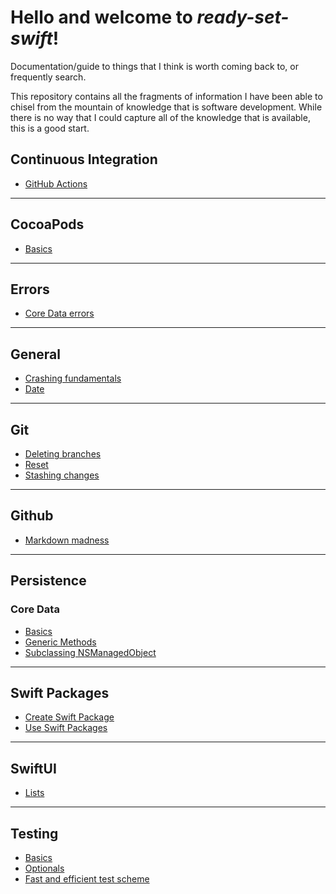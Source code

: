 # Hello and welcome to *ready-set-swift*!

Documentation/guide to things that I think is worth coming back to, or frequently search.

This repository contains all the fragments of information I have been able to chisel from the mountain of knowledge that is software development. While there is no way that I could capture all of the knowledge that is available, this is a good start.


## Continuous Integration
- [GitHub Actions](continuous-integration/github-actions.md)
---
## CocoaPods
* [Basics](cocoapods/basics.md)

---
## Errors
* [Core Data errors](/errors/core-data-errors.md)

---
## General
* [Crashing fundamentals](general/crashing.md)
* [Date](general/date.md)

---
## Git
* [Deleting branches](git/deleting-branch.md)
* [Reset](git/reset)
* [Stashing changes](git/stashing-changes.md)

---
## Github
* [Markdown madness](github/markdown-madness.md)

---
## Persistence


### Core Data
* [Basics](core-data/basics.md)
* [Generic Methods](/core-data/generic-methods.md)
* [Subclassing NSManagedObject](core-data/subclassing-nsmanagedobject.md)

---

## Swift Packages
* [Create Swift Package](swift-packages/create-swift-package.md)
* [Use Swift Packages](swift-packages/use-swift-package.md)
---

## SwiftUI
* [Lists](swiftui/lists.md)

---
## Testing
* [Basics](testing/basics.md)
* [Optionals](testing/optionals.md)
* [Fast and efficient test scheme](/testing/fast-and-effective-test-scheme.md)
